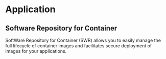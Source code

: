 # Application

## Software Repository for Container

SoftWare Repository for Container (SWR) allows you to easily manage the full lifecycle of container images and facilitates secure deployment of images for your applications.
